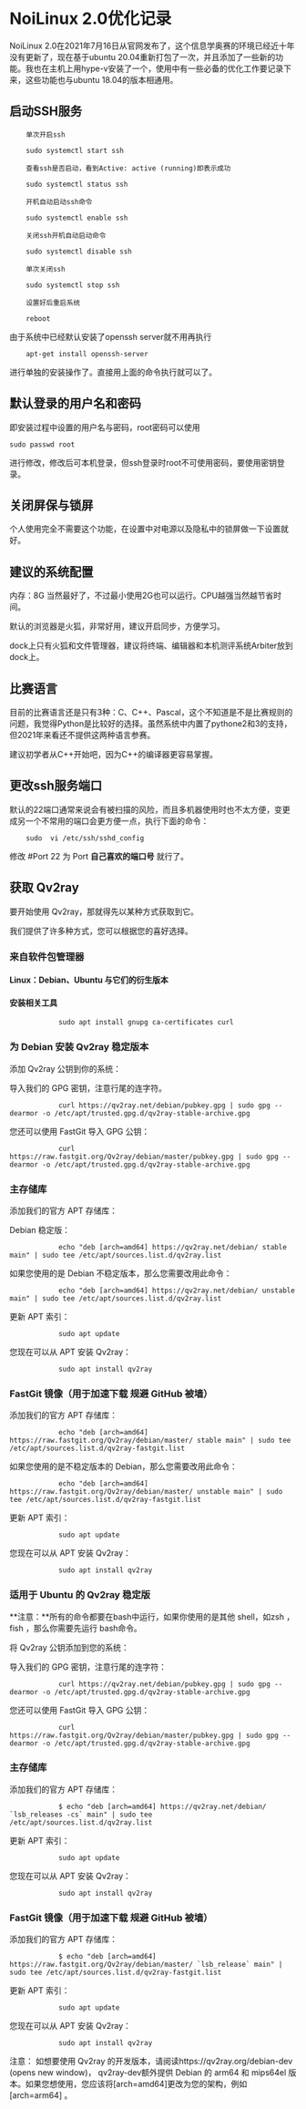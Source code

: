 # NoiLinux 2.0优化记录

NoiLinux 2.0在2021年7月16日从官网发布了，这个信息学奥赛的环境已经近十年没有更新了，现在基于ubuntu 20.04重新打包了一次，并且添加了一些新的功能。我也在主机上用hype-v安装了一个，使用中有一些必备的优化工作要记录下来，这些功能也与ubuntu 18.04的版本相通用。

## 启动SSH服务

        单次开启ssh

        sudo systemctl start ssh

        查看ssh是否启动，看到Active: active (running)即表示成功

        sudo systemctl status ssh

        开机自动启动ssh命令
        
        sudo systemctl enable ssh
        
        关闭ssh开机自动启动命令
        
        sudo systemctl disable ssh
        
        单次关闭ssh

        sudo systemctl stop ssh

        设置好后重启系统
        
        reboot

由于系统中已经默认安装了openssh server就不用再执行

        apt-get install openssh-server

进行单独的安装操作了。直接用上面的命令执行就可以了。

## 默认登录的用户名和密码

即安装过程中设置的用户名与密码，root密码可以使用

    sudo passwd root

进行修改，修改后可本机登录，但ssh登录时root不可使用密码，要使用密钥登录。

## 关闭屏保与锁屏

个人使用完全不需要这个功能，在设置中对电源以及隐私中的锁屏做一下设置就好。

## 建议的系统配置
内存：8G 当然最好了，不过最小使用2G也可以运行。CPU越强当然越节省时间。

默认的浏览器是火狐，非常好用，建议开启同步，方便学习。

dock上只有火狐和文件管理器，建议将终端、编辑器和本机测评系统Arbiter放到dock上。

## 比赛语言
目前的比赛语言还是只有3种：C、C++、Pascal，这个不知道是不是比赛规则的问题，我觉得Python是比较好的选择。虽然系统中内置了pythone2和3的支持，但2021年来看还不提供这两种语言参赛。

建议初学者从C++开始吧，因为C++的编译器更容易掌握。

## 更改ssh服务端口
默认的22端口通常来说会有被扫描的风险，而且多机器使用时也不太方便，变更成另一个不常用的端口会更方便一点，执行下面的命令：

        sudo  vi /etc/ssh/sshd_config

修改 #Port 22 为 Port **自己喜欢的端口号** 就行了。

## 获取 Qv2ray
要开始使用 Qv2ray，那就得先以某种方式获取到它。

我们提供了许多种方式，您可以根据您的喜好选择。

### 来自软件包管理器
#### Linux：Debian、Ubuntu 与它们的衍生版本
#### 安装相关工具

                sudo apt install gnupg ca-certificates curl

### 为 Debian 安装 Qv2ray 稳定版本

添加 Qv2ray 公钥到你的系统：

导入我们的 GPG 密钥，注意行尾的连字符。

                curl https://qv2ray.net/debian/pubkey.gpg | sudo gpg --dearmor -o /etc/apt/trusted.gpg.d/qv2ray-stable-archive.gpg

您还可以使用 FastGit 导入 GPG 公钥：

                curl https://raw.fastgit.org/Qv2ray/debian/master/pubkey.gpg | sudo gpg --dearmor -o /etc/apt/trusted.gpg.d/qv2ray-stable-archive.gpg

### 主存储库

添加我们的官方 APT 存储库：

Debian 稳定版：

                echo "deb [arch=amd64] https://qv2ray.net/debian/ stable main" | sudo tee /etc/apt/sources.list.d/qv2ray.list

如果您使用的是 Debian 不稳定版本，那么您需要改用此命令：

                echo "deb [arch=amd64] https://qv2ray.net/debian/ unstable main" | sudo tee /etc/apt/sources.list.d/qv2ray.list

更新 APT 索引：

                sudo apt update

您现在可以从 APT 安装 Qv2ray：

                sudo apt install qv2ray

### FastGit 镜像（用于加速下载 规避 GitHub 被墙）
添加我们的官方 APT 存储库：

                echo "deb [arch=amd64] https://raw.fastgit.org/Qv2ray/debian/master/ stable main" | sudo tee /etc/apt/sources.list.d/qv2ray-fastgit.list

如果您使用的是不稳定版本的 Debian，那么您需要改用此命令：

                echo "deb [arch=amd64] https://raw.fastgit.org/Qv2ray/debian/master/ unstable main" | sudo tee /etc/apt/sources.list.d/qv2ray-fastgit.list

更新 APT 索引：

                sudo apt update

您现在可以从 APT 安装 Qv2ray：

                sudo apt install qv2ray

### 适用于 Ubuntu 的 Qv2ray 稳定版

**注意：**所有的命令都要在bash中运行，如果你使用的是其他 shell，如zsh ， fish ，那么你需要先运行 bash命令。

将 Qv2ray 公钥添加到您的系统：

导入我们的 GPG 密钥，注意行尾的连字符：

                curl https://qv2ray.net/debian/pubkey.gpg | sudo gpg --dearmor -o /etc/apt/trusted.gpg.d/qv2ray-stable-archive.gpg

您还可以使用 FastGit 导入 GPG 公钥：

                curl https://raw.fastgit.org/Qv2ray/debian/master/pubkey.gpg | sudo gpg --dearmor -o /etc/apt/trusted.gpg.d/qv2ray-stable-archive.gpg

### 主存储库

添加我们的官方 APT 存储库：

                $ echo "deb [arch=amd64] https://qv2ray.net/debian/ `lsb_releases -cs` main" | sudo tee /etc/apt/sources.list.d/qv2ray.list

更新 APT 索引：

                sudo apt update

您现在可以从 APT 安装 Qv2ray：

                sudo apt install qv2ray

### FastGit 镜像（用于加速下载 规避 GitHub 被墙）

添加我们的官方 APT 存储库：

                $ echo "deb [arch=amd64] https://raw.fastgit.org/Qv2ray/debian/master/ `lsb_release` main" | sudo tee /etc/apt/sources.list.d/qv2ray-fastgit.list

更新 APT 索引：

                sudo apt update

您现在可以从 APT 安装 Qv2ray：

                sudo apt install qv2ray

注意： 如想要使用 Qv2ray 的开发版本，请阅读https://qv2ray.org/debian-dev (opens new window)， qv2ray-dev额外提供 Debian 的 arm64 和 mips64el 版本。如果您想使用，您应该将[arch=amd64]更改为您的架构，例如[arch=arm64] 。

